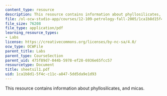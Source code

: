 ```yaml
---
content_type: resource
description: This resource contains information about phyllosilicates, and micas.
file: /ol-ocw-studio-app/courses/12-109-petrology-fall-2005/1ca1b8d15f4cc11ca8475dd5da9e1d93_sheetsil1.pdf
file_size: 76208
file_type: application/pdf
learning_resource_types:
- Labs
license: https://creativecommons.org/licenses/by-nc-sa/4.0/
ocw_type: OCWFile
parent_title: Labs
parent_type: CourseSection
parent_uid: 475f89d7-044b-5978-ef28-6936e65fcc57
resourcetype: Document
title: sheetsil1.pdf
uid: 1ca1b8d1-5f4c-c11c-a847-5dd5da9e1d93
---
```

This resource contains information about phyllosilicates, and micas.